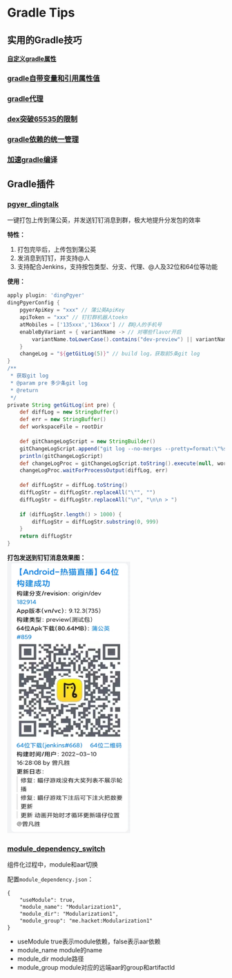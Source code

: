# Gradle Tips

## 实用的Gradle技巧

#### [自定义gradle属性](tips/01_gradle_custom_property)

### [gradle自带变量和引用属性值](tips/02_gradle%E8%87%AA%E5%B8%A6%E5%8F%98%E9%87%8F%E5%92%8C%E5%BC%95%E7%94%A8%E5%B1%9E%E6%80%A7%E5%80%BC)

### [gradle代理](tips/03_gradle%E4%BB%A3%E7%90%86)

### [dex突破65535的限制](tips/04_dex%E7%AA%81%E7%A0%B465535%E7%9A%84%E9%99%90%E5%88%B6)

### [gradle依赖的统一管理](tips/05_gradle%E4%BE%9D%E8%B5%96%E7%9A%84%E7%BB%9F%E4%B8%80%E7%AE%A1%E7%90%86)

### [加速gradle编译](tips/06_%E5%8A%A0%E9%80%9Fgradle%E7%BC%96%E8%AF%91)


## Gradle插件

### [pgyer_dingtalk](plugins/pgyer_dingtalk)
一键打包上传到蒲公英，并发送钉钉消息到群，极大地提升分发包的效率

**特性：**
1. 打包完毕后，上传包到蒲公英
2. 发消息到钉钉，并支持@人
3. 支持配合Jenkins，支持按包类型、分支、代理、@人及32位和64位等功能


**使用：**
```gradle
apply plugin: 'dingPgyer'
dingPgyerConfig {
    pgyerApiKey = "xxx" // 蒲公英ApiKey
    apiToken = "xxx" // 钉钉群机器人toekn
    atMobiles = ['135xxx','136xxx'] // 群@人的手机号
    enableByVariant = { variantName -> // 对哪些flavor开启
        variantName.toLowerCase().contains("dev-preview") || variantName.toLowerCase().contains("product-release")
    }
    changeLog = "${getGitLog(5)}" // build log，获取前5条git log
}
/**
 * 获取git log
 * @param pre 多少条git log
 * @return
 */
private String getGitLog(int pre) {
    def diffLog = new StringBuffer()
    def err = new StringBuffer()
    def workspaceFile = rootDir

    def gitChangeLogScript = new StringBuilder()
    gitChangeLogScript.append("git log --no-merges --pretty=format:\"%s\" -${pre}")
    println(gitChangeLogScript)
    def changeLogProc = gitChangeLogScript.toString().execute(null, workspaceFile)
    changeLogProc.waitForProcessOutput(diffLog, err)

    def diffLogStr = diffLog.toString()
    diffLogStr = diffLogStr.replaceAll("\"", "")
    diffLogStr = diffLogStr.replaceAll("\n", "\n\n > ")

    if (diffLogStr.length() > 1000) {
        diffLogStr = diffLogStr.substring(0, 999)
    }
    return diffLogStr
}
```

**打包发送到钉钉消息效果图：** <br/>
<img src="https://github.com/hacket/gradle-tips/blob/master/imgs/dingtalk_pgyer.jpg" width="285px" height="628px">


### [module_dependency_switch](plugins/switch_module_dependency)
组件化过程中，module和aar切换

配置`module_dependency.json`：
```
{
    "useModule": true,
    "module_name": "Modularization1",
    "module_dir": "Modularization1",
    "module_group": "me.hacket:Modularization1"
}
```
- useModule true表示module依赖，false表示aar依赖
- module_name module的name
- module_dir module路径
- module_group module对应的远端aar的group和artifactId